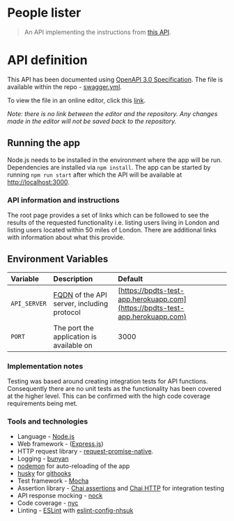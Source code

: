# People lister

> An API implementing the instructions from
[this API](https://bpdts-test-app.herokuapp.com/instructions).


# API definition

This API has been documented using
[OpenAPI 3.0 Specification](https://swagger.io/docs/specification/about/).
The file is available within the repo - [swagger.yml](./swagger.yml).

To view the file in an online editor, click this
[link](https://editor.swagger.io?url=https://raw.githubusercontent.com/st3v3nhunt/people-lister/master/swagger.yml).

_Note: there is no link between the editor and the repository. Any changes made
in the editor will not be saved back to the repository._

## Running the app

Node.js needs to be installed in the environment where the app will be run.
Dependencies are installed via `npm install`.
The app can be started by running `npm run start` after which the API will be
available at [http://localhost:3000](http://localhost:3000).

### API information and instructions

The root page provides a set of links which can be followed to see the results
of the requested functionality i.e. listing users living in London and listing
users located within 50 miles of London. There are additional links with
information about what this provide.

## Environment Variables

| Variable     | Description                                                                                             | Default                                                                      |
| :-------     | :----------                                                                                             | :------                                                                      |
| `API_SERVER` | [FQDN](https://en.wikipedia.org/wiki/Fully_qualified_domain_name) of the API server, including protocol | [https://bpdts-test-app.herokuapp.com](https://bpdts-test-app.herokuapp.com) |
| `PORT`       | The port the application is available on                                                                | 3000                                                                         |

### Implementation notes

Testing was based around creating integration tests for API functions.
Consequently there are no unit tests as the functionality has been covered at
the higher level. This can be confirmed with the high code coverage
requirements being met.

### Tools and technologies

* Language - [Node.js](https://nodejs.org/en/)
* Web framework - ([Express.js](https://expressjs.com/))
* HTTP request library -
  [request-promise-native](https://www.npmjs.com/package/request-promise-native).
* Logging - [bunyan](https://www.npmjs.com/package/bunyan)
* [nodemon](https://www.npmjs.com/package/nodemon) for auto-reloading of the app
* [husky](https://www.npmjs.com/package/husky) for
  [githooks](https://git-scm.com/docs/githooks)
* Test framework - [Mocha](https://mochajs.org/)
* Assertion library - [Chai assertions](https://www.chaijs.com/) and
  [Chai HTTP](https://www.npmjs.com/package/chai-http) for integration testing
* API response mocking - [nock](https://www.npmjs.com/package/nock)
* Code coverage - [nyc](https://www.npmjs.com/package/nyc)
* Linting - [ESLint](https://eslint.org/) with
  [eslint-config-nhsuk](https://www.npmjs.com/package/eslint-config-nhsuk)

